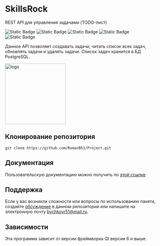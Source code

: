 # SkillsRock
REST API для управления задачами (TODO-лист)

![Static Badge](https://img.shields.io/badge/RomanB51-REST_API-7CFC00)
![Static Badge](https://img.shields.io/badge/C++-17-blue)
![Static Badge](https://img.shields.io/badge/CMake-3.16-red)
![Static Badge](https://img.shields.io/badge/QT-6-D8BFD8)
![Static Badge](https://img.shields.io/badge/PostgreSQL-16.6-CD853F)

 Данное API позволяет создавать задачи, читать список всех задач, обновлять задачи и удалять задачи. Список задач хранится в БД PostgreSQL. <!-- описание репозитория -->
<!--Блок информации о репозитории в бейджах-->

<img src="https://github.com/user-attachments/assets/5d1b8a7c-eb0e-4ca3-96d5-c36669ab7c1f" alt="logo" width="200"/>

<!--Установка-->
## Клонирование репозитория

```git clone https://github.com/RomanB51/Project.git```

<!--Пользовательская документация-->
## Документация
Пользовательскую документацию можно получить по [этой ссылке](./docs/ru/readme.md).

<!--Поддержка-->
## Поддержка
Если у вас возникли сложности или вопросы по использованию пакета, создайте 
[обсуждение](https://github.com/RomanB51/Project/issues/new) в данном репозитории или напишите на электронную почту <bychkovr51@mail.ru>.

<!--зависимости-->
## Зависимости
Эта программа зависит от версии фреймворка Qt версии 6 и выше.
